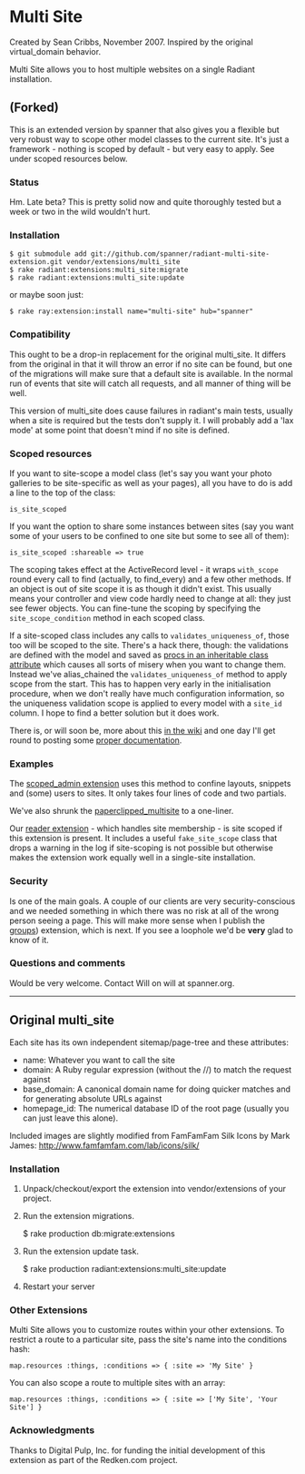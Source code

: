 # Multi Site #

Created by Sean Cribbs, November 2007. Inspired by the original virtual_domain behavior.

Multi Site allows you to host multiple websites on a single Radiant installation.

## (Forked) ##

This is an extended version by spanner that also gives you a flexible but very robust way to scope other model classes to the current site. It's just a framework - nothing is scoped by default - but very easy to apply. See under scoped resources below.

### Status ###

Hm. Late beta? This is pretty solid now and quite thoroughly tested but a week or two in the wild wouldn't hurt.

### Installation ###

	$ git submodule add git://github.com/spanner/radiant-multi-site-extension.git vendor/extensions/multi_site
	$ rake radiant:extensions:multi_site:migrate
	$ rake radiant:extensions:multi_site:update

or maybe soon just:

	$ rake ray:extension:install name="multi-site" hub="spanner"

### Compatibility ###
This ought to be a drop-in replacement for the original multi_site. It differs from the original in that it will throw an error if no site can be found, but one of the migrations will make sure that a default site is available. In the normal run of events that site will catch all requests, and all manner of thing will be well.

This version of multi_site does cause failures in radiant's main tests, usually when a site is required but the tests don't supply it. I will probably add a 'lax mode' at some point that doesn't mind if no site is defined.

### Scoped resources ###

If you want to site-scope a model class (let's say you want your photo galleries to be site-specific as well as your pages), all you have to do is add a line to the top of the class:

	is_site_scoped

If you want the option to share some instances between sites (say you want some of your users to be confined to one site but some to see all of them):

	is_site_scoped :shareable => true

The scoping takes effect at the ActiveRecord level - it wraps `with_scope` round every call to find (actually, to find_every) and a few other methods. If an object is out of site scope it is as though it didn't exist. This usually means your controller and view code hardly need to change at all: they just see fewer objects. You can fine-tune the scoping by specifying the `site_scope_condition` method in each scoped class.

If a site-scoped class includes any calls to `validates_uniqueness_of`, those too will be scoped to the site. There's a hack there, though: the validations are defined with the model and saved as [procs in an inheritable class attribute][1] which causes all sorts of misery when you want to change them. Instead we've alias_chained the `validates_uniqueness_of` method to apply scope from the start. This has to happen very early in the initialisation procedure, when we don't really have much configuration information, so the uniqueness validation scope is applied to every model with a `site_id` column. I hope to find a better solution but it does work.

There is, or will soon be, more about this [in the wiki][2] and one day I'll get round to posting some [proper documentation][3].

### Examples ###

The [scoped_admin extension][4] uses this method to confine layouts, snippets and (some) 
users to sites. It only takes four lines of code and two partials.

We've also shrunk the [paperclipped_multisite][5] to a one-liner.

Our [reader extension][6] - which handles site membership - is site scoped if this extension is present. It includes a useful `fake_site_scope` class that drops a warning in the log if site-scoping is not possible but otherwise makes the extension work equally well in a single-site installation.

### Security ###

Is one of the main goals. A couple of our clients are very security-conscious and we needed something in which there was no risk at all of the wrong person seeing a page. This will make more sense when I publish the [groups][7]) extension, which is next. If you see a loophole we'd be __very__ glad to know of it.

### Questions and comments ###

Would be very welcome. Contact Will on will at spanner.org.

[1]: <http://casperfabricius.com/site/2008/12/06/removing-rails-validations-with-metaprogramming/>
[2]: <http://wiki.github.com/spanner/radiant-multi-site-extension>
[3]: <http://spanner.org/radiant/multi_site> "Not there yet!"
[4]: <http://github.com/spanner/radiant-scoped-admin-extension>
[5]: <http://github.com/spanner/radiant-paperclipped_multisite-extension>
[6]: <http://github.com/spanner/radiant-reader-extension>
[7]: <http://github.com/spanner/radiant-groups-extension>

- - -

## Original multi_site ##

Each site has its own independent 
sitemap/page-tree and these attributes:

* name: Whatever you want to call the site
* domain: A Ruby regular expression (without the //) to match the request against
* base_domain: A canonical domain name for doing quicker matches and for
               generating absolute URLs against
* homepage_id: The numerical database ID of the root page (usually
               you can just leave this alone).

Included images are slightly modified from FamFamFam Silk Icons by Mark James:
http://www.famfamfam.com/lab/icons/silk/

### Installation ###

1) Unpack/checkout/export the extension into vendor/extensions of your 
   project.

2) Run the extension migrations.

	$ rake production db:migrate:extensions

3) Run the extension update task.

	$ rake production radiant:extensions:multi_site:update

4) Restart your server

### Other Extensions ###

Multi Site allows you to customize routes within your other extensions. To
restrict a route to a particular site, pass the site's name into the
conditions hash:

	map.resources :things, :conditions => { :site => 'My Site' }

You can also scope a route to multiple sites with an array:

	map.resources :things, :conditions => { :site => ['My Site', 'Your Site'] }

### Acknowledgments ###

Thanks to Digital Pulp, Inc. for funding the initial development of this
extension as part of the Redken.com project.